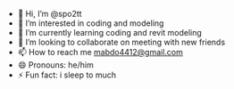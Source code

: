 - 👋 Hi, I’m @spo2tt
- 👀 I’m interested in coding and modeling 
- 🌱 I’m currently learning coding and revit modeling
- 💞️ I’m looking to collaborate on meeting with new friends
- 📫 How to reach me mabdo4412@gmail.com
- 😄 Pronouns: he/him
- ⚡ Fun fact: i sleep to much

<!---
spo2tt/spo2tt is a ✨ special ✨ repository because its `README.md` (this file) appears on your GitHub profile.
You can click the Preview link to take a look at your changes.
--->
